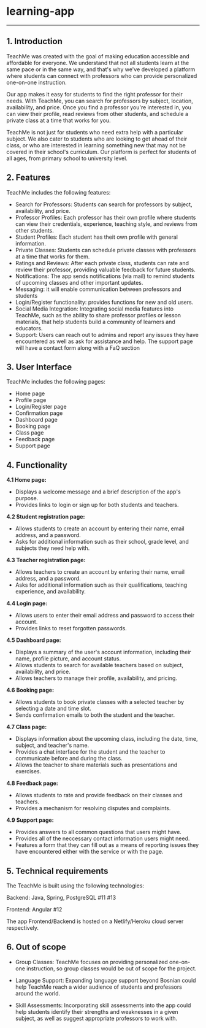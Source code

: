 # learning-app
---
## 1. Introduction

TeachMe was created with the goal of making education accessible and affordable for everyone. We understand that not all students learn at the same pace or in the same way, and that's why we've developed a platform where students can connect with professors who can provide personalized one-on-one instruction.

Our app makes it easy for students to find the right professor for their needs. With TeachMe, you can search for professors by subject, location, availability, and price. Once you find a professor you're interested in, you can view their profile, read reviews from other students, and schedule a private class at a time that works for you.

TeachMe is not just for students who need extra help with a particular subject. We also cater to students who are looking to get ahead of their class, or who are interested in learning something new that may not be covered in their school's curriculum. Our platform is perfect for students of all ages, from primary school to university level.

## 2. Features

TeachMe includes the following features:

- Search for Professors: Students can search for professors by subject, availability, and price.
- Professor Profiles: Each professor has their own profile where students can view their credentials, experience, teaching style, and reviews from other students.
- Student Profiles: Each student has theit own profile with general information.
- Private Classes: Students can schedule private classes with professors at a time that works for them.
- Ratings and Reviews: After each private class, students can rate and review their professor, providing valuable feedback for future students.
- Notifications: The app sends notifications (via mail) to remind students of upcoming classes and other important updates.
- Messaging: it will enable communication between professors and students
- Login/Register functionality: provides functions for new and old users.
- Social Media Integration: Integrating social media features into TeachMe, such as the ability to share professor profiles or lesson materials, that help students build a community of learners and educators.
- Support: Users can reach out to admins and report any issues they have encountered as well as ask for assistance and help. The support page will have a contact form along with a FaQ section

## 3. User Interface
TeachMe includes the following pages:
- Home page
- Profile page
- Login/Register page
- Confirmation page
- Dashboard page 
- Booking page
- Class page
- Feedback page
- Support page

## 4. Functionality

**4.1 Home page:**    
- Displays a welcome message and a brief description of the app's purpose.  
- Provides links to login or sign up for both students and teachers.    

**4.2 Student registration page:**    
- Allows students to create an account by entering their name, email address, and a password.  
- Asks for additional information such as their school, grade level, and subjects they need help with. 

**4.3 Teacher registration page:**    
- Allows teachers to create an account by entering their name, email address, and a password.  
- Asks for additional information such as their qualifications, teaching experience, and availability.  

**4.4 Login page:**    
- Allows users to enter their email address and password to access their account.  
- Provides links to reset forgotten passwords.  

**4.5 Dashboard page:**    
- Displays a summary of the user's account information, including their name, profile picture, and account status.  
- Allows students to search for available teachers based on subject, availability, and price.  
- Allows teachers to manage their profile, availability, and pricing.  

**4.6 Booking page:**   
- Allows students to book private classes with a selected teacher by selecting a date and time slot.   
- Sends confirmation emails to both the student and the teacher.  

**4.7 Class page:**    
- Displays information about the upcoming class, including the date, time, subject, and teacher's name.  
- Provides a chat interface for the student and the teacher to communicate before and during the class.  
- Allows the teacher to share materials such as presentations and exercises.  

**4.8 Feedback page:**   
- Allows students to rate and provide feedback on their classes and teachers.  
- Provides a mechanism for resolving disputes and complaints.  
  
**4.9 Support page:**     
- Provides answers to all common questions that users might have.
- Provides all of the neccessary contact information users might need.
- Features a form that they can fill out as a means of reporting issues they have encountered either with the service or with the page.  


## 5. Technical requirements

The TeachMe is built using the following technologies:

Backend: Java, Spring, PostgreSQL #11 #13


Frontend: Angular #12


The app Frontend/Backend is hosted on a Netlify/Heroku cloud server respectively.



## 6. Out of scope

- Group Classes: TeachMe focuses on providing personalized one-on-one instruction, so group classes would be out of scope for the project.

- Language Support: Expanding language support beyond Bosnian could help TeachMe reach a wider audience of students and professors around the world.

- Skill Assessments: Incorporating skill assessments into the app could help students identify their strengths and weaknesses in a given subject, as well as suggest appropriate professors to work with.
